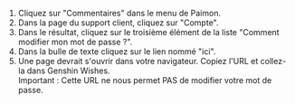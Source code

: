 1) Cliquez sur "Commentaires" dans le menu de Paimon.
2) Dans la page du support client, cliquez sur "Compte".
3) Dans le résultat, cliquez sur le troisième élément de la liste "Comment modifier mon mot de passe ?".
4) Dans la bulle de texte cliquez sur le lien nommé "ici".
5) Une page devrait s'ouvrir dans votre navigateur. Copiez l'URL et collez-la dans Genshin Wishes.  
   Important : Cette URL ne nous permet PAS de modifier votre mot de passe.

